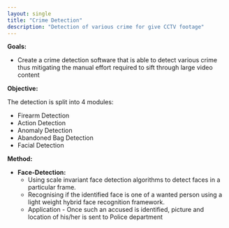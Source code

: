 ```yaml
---
layout: single
title: "Crime Detection"
description: "Detection of various crime for give CCTV footage"
---
```


**Goals:**

- Create a crime detection software that is able to detect various crime thus mitigating the manual effort required to sift through large video content


**Objective:**

The detection is split into 4 modules:
- Firearm Detection
- Action Detection
- Anomaly Detection
- Abandoned Bag Detection
- Facial Detection

**Method:**

- **Face-Detection:** 
  - Using scale invariant face detection algorithms to detect faces in a particular frame.
  - Recognising if the identified face is one of a wanted person using a light weight hybrid face recognition framework.
  - Application - Once such an accused is identified, picture and location of his/her
is sent to Police department